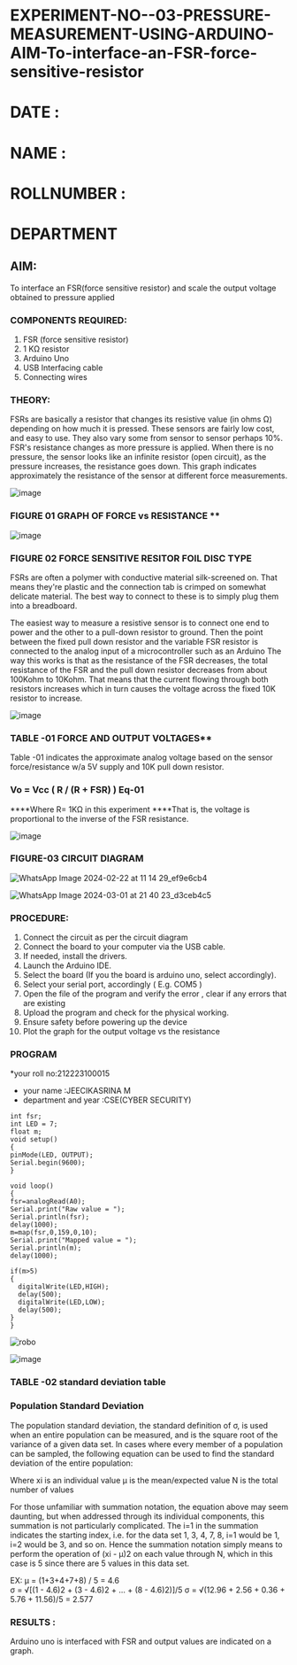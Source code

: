 # EXPERIMENT-NO--03-PRESSURE-MEASUREMENT-USING-ARDUINO-AIM-To-interface-an-FSR-force-sensitive-resistor

# DATE :
# NAME :
# ROLLNUMBER :
# DEPARTMENT
## AIM: 
To interface an FSR(force sensitive resistor) and scale the output voltage obtained to pressure applied 
 
### COMPONENTS REQUIRED:
1.	FSR  (force sensitive resistor)
2.	1 KΩ resistor 
3.	Arduino Uno 
4.	USB Interfacing cable 
5.	Connecting wires 


### THEORY: 
FSRs are basically a resistor that changes its resistive value (in ohms Ω) depending on how much it is pressed. These sensors are fairly low cost, and easy to use. They also vary some from sensor to sensor perhaps 10%. FSR's resistance changes as more pressure is applied. When there is no pressure, the sensor looks like an infinite resistor (open circuit), as the pressure increases, the resistance goes down. This graph indicates approximately the resistance of the sensor at different force measurements.
 

![image](https://user-images.githubusercontent.com/36288975/163532939-d6888ae1-4068-4d83-86a7-fc4c32d5179e.png)

### FIGURE 01 GRAPH OF FORCE vs RESISTANCE **




![image](https://user-images.githubusercontent.com/36288975/163532957-82d57567-a1c3-48c5-8a87-7ea66d6fca49.png)




### FIGURE 02 FORCE SENSITIVE RESITOR FOIL DISC TYPE  

FSRs are often a polymer with conductive material silk-screened on. That means they're plastic and the connection tab is crimped on somewhat delicate material. The best way to connect to these is to simply plug them into a breadboard.

The easiest way to measure a resistive sensor is to connect one end to power and the other to a pull-down resistor to ground. Then the point between the fixed pull down resistor and the variable FSR resistor is connected to the analog input of a microcontroller such as an Arduino The way this works is that as the resistance of the FSR decreases, the total resistance of the FSR and the pull down resistor decreases from about 100Kohm to 10Kohm. That means that the current flowing through both resistors increases which in turn causes the voltage across the fixed 10K resistor to increase.

 ![image](https://user-images.githubusercontent.com/36288975/163532972-2b909551-12c9-485d-adb1-d1e988d557bd.png)

### TABLE -01 FORCE AND OUTPUT VOLTAGES**
	
  Table -01 indicates the approximate analog voltage based on the sensor force/resistance w/a 5V supply and 10K pull down resistor.

### Vo = Vcc ( R / (R + FSR) )								Eq-01

****Where R= 1KΩ in this experiment 
****That is, the voltage is proportional to the inverse of the FSR resistance.










![image](https://user-images.githubusercontent.com/36288975/163532979-a2a5cb5c-f495-442c-843e-bebb82737a35.png)



### FIGURE-03 CIRCUIT DIAGRAM
![WhatsApp Image 2024-02-22 at 11 14 29_ef9e6cb4](https://github.com/Jeecikasrina23013947/EXPERIMENT-NO--04-PRESSURE-MEASUREMENT-USING-ARDUINO-AIM-To-interface-an-FSR-force-sensitive-resist/assets/148515300/d2fb0665-1418-4ce4-bc46-8221b9c67a9f)

![WhatsApp Image 2024-03-01 at 21 40 23_d3ceb4c5](https://github.com/Jeecikasrina23013947/EXPERIMENT-NO--04-PRESSURE-MEASUREMENT-USING-ARDUINO-AIM-To-interface-an-FSR-force-sensitive-resist/assets/148515300/4ecd5d28-4dba-491f-bff1-734a461b5365)


### PROCEDURE:
1.	Connect the circuit as per the circuit diagram 
2.	Connect the board to your computer via the USB cable.
3.	If needed, install the drivers.
4.	Launch the Arduino IDE.
5.	Select the board (If you the board is arduino uno, select accordingly).
6.	Select your serial port, accordingly ( E.g. COM5 )
7.	Open the file of the program  and verify the error , clear if any errors that are existing 
8.	Upload the program and check for the physical working. 
9.	Ensure safety before powering up the device 
10.	Plot the graph for the output voltage vs the resistance 


### PROGRAM 
 *your roll no:212223100015
 * your name :JEECIKASRINA M
 * department and year :CSE(CYBER SECURITY)

 ```
 int fsr;
int LED = 7;
float m;
void setup()
{
 pinMode(LED, OUTPUT);
 Serial.begin(9600);
}

void loop()
{
 fsr=analogRead(A0);
 Serial.print("Raw value = ");
 Serial.println(fsr);
 delay(1000);
 m=map(fsr,0,159,0,10);
 Serial.print("Mapped value = ");
 Serial.println(m);
 delay(1000);
 
 if(m>5)
 {
   digitalWrite(LED,HIGH);
   delay(500);
   digitalWrite(LED,LOW);
   delay(500);
 }
}
 
```

![robo](https://github.com/Jeecikasrina23013947/EXPERIMENT-NO--04-PRESSURE-MEASUREMENT-USING-ARDUINO-AIM-To-interface-an-FSR-force-sensitive-resist/assets/148515300/3c76b759-10b6-4cc3-b01f-930eed61b932)


![image](https://user-images.githubusercontent.com/36288975/188804653-a3154e8e-2655-46f2-9dcd-f425dd1ba109.png)


### TABLE -02 standard deviation table 
### Population Standard Deviation
The population standard deviation, the standard definition of σ, is used when an entire population can be measured, and is the square root of the variance of a given data set. In cases where every member of a population can be sampled, the following equation can be used to find the standard deviation of the entire population:



Where
xi is an individual value
μ is the mean/expected value
N is the total number of values

For those unfamiliar with summation notation, the equation above may seem daunting, but when addressed through its individual components, this summation is not particularly complicated. The i=1 in the summation indicates the starting index, i.e. for the data set 1, 3, 4, 7, 8, i=1 would be 1, i=2 would be 3, and so on. Hence the summation notation simply means to perform the operation of (xi - μ)2 on each value through N, which in this case is 5 since there are 5 values in this data set.

EX:           μ = (1+3+4+7+8) / 5 = 4.6        
σ = √[(1 - 4.6)2 + (3 - 4.6)2 + ... + (8 - 4.6)2)]/5
σ = √(12.96 + 2.56 + 0.36 + 5.76 + 11.56)/5 = 2.577



### RESULTS :

Arduino uno is interfaced with FSR and output values are indicated on a graph.
